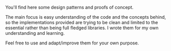<!---
NJdevPro/NJdevPro is a ✨ special ✨ repository because its `README.md` (this file) appears on your GitHub profile.
You can click the Preview link to take a look at your changes.
--->

You'll find here some design patterns and proofs of concept.

The main focus is easy understanding of the code and the concepts behind, so the implementations provided are trying to be clean and limited to the essential rather than being full fledged libraries. I wrote them for my own understanding and learning.

Feel free to use and adapt/improve them for your own purpose.
